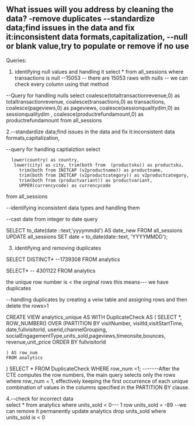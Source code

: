 What issues will you address by cleaning the data?
-remove duplicates
--standardize data;find issues in the data and fix it:inconsistent data formats,capitalization,
--null or blank value,try to populate or remove if no use
--





Queries:
1. identifying null values and handling it
  select * 
from all_sessions
where transactions is null --15053
-- there are 15053 raws with nulls 
-- we can check every column using that method

--Query for handling nulls
select
   coalesce(totaltransactionrevenue,0) as totaltransactionrevenue,
	    coalesce(transactions,0) as transactions,
		coalesce(pageviews,0) as pageviews,
		coalesce(sessionqualitydim,0) as sessionqualitydim ,
		 coalesce(productrefundamount,0) as productrefundamount
from all_sessions

2.--standardize data;find issues in the data and fix it:inconsistent data formats,capitalization,


--query for handling captialztion
select 
 
	  lower(country) as country, 
	   lower(city) as city, trim(both from  (productsku)) as productsku,
		 trim(both from INITCAP (v2productname)) as productname,
		 trim(both from INITCAP (v2productcategory)) as v2productcategory,
		 trim(both from (productvariant)) as productvariant,
		 UPPER(currencycode) as currencycode
from all_sessions 

--identifying inconsistent data types and handling them

--cast date from integer to date
query
 
 SELECT to_date(date ::text,'yyyymmdd') AS date_new
 FROM  all_sessions
UPDATE all_sessions
SET date = to_date(date::text, 'YYYYMMDD');


3. identifying and removing duplicates

SELECT DISTINCT* --1739308
FROM  analytics

SELECT*           -- 4301122
FROM analytics

the unique row number is < the orginal rows  this means--- we have duplicates


--handling duplicates by creating a veiw table and assigning rows and then delete the rows>1

CREATE VIEW analytics_unique AS
WITH DuplicateCheck AS (
    SELECT *,
           ROW_NUMBER() OVER (PARTITION BY visitNumber,
		                             visitId,visitStartTime, date,fullvisitorId,
		   userid,channelGrouping,	socialEngagementType,units_sold,pageviews,timeonsite,bounces,
		   revenue,unit_price ORDER BY fullvisitorId
		
	) AS row_num
    FROM analytics
)
SELECT *
FROM DuplicateCheck
WHERE row_num =1;  -------After the CTE computes the row numbers, the main query selects only the rows where row_num = 1, effectively keeping the first occurrence of each unique combination of values in the columns specified in the PARTITION BY clause.

4.--check for incorrect data	  
select *
from analytics
where units_sold < 0--- 1 row units_sold = -89
--we can remove it permanently
update analytics
drop units_sold
where units_sold is < 0 









